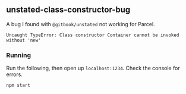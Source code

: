 ## unstated-class-constructor-bug
A bug I found with `@gitbook/unstated` not working for Parcel.

```
Uncaught TypeError: Class constructor Container cannot be invoked without 'new'
```

### Running
Run the following, then open up `localhost:1234`. Check the console for errors.
```bash
npm start
```